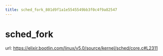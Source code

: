```yaml
---
title: sched_fork_801d9f1a1e5545549bb3f0c4f9a82547
---
```


# sched_fork

url: https://elixir.bootlin.com/linux/v5.0/source/kernel/sched/core.c#L2311